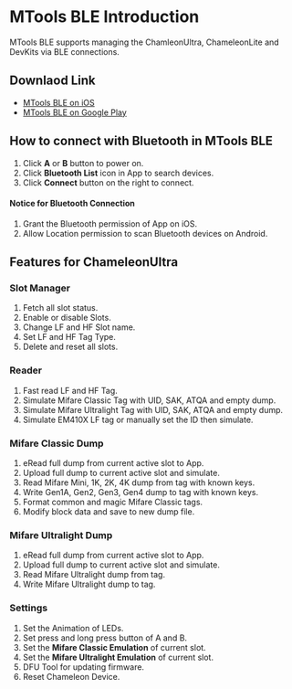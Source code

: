 # MTools BLE Introduction  
MTools BLE supports managing the ChamleonUltra, ChameleonLite and DevKits via BLE connections. 
## Downlaod Link 
- [MTools BLE on iOS](https://apps.apple.com/app/mtools-ble-rfid-reader/id1531345398) 
- [MTools BLE on Google Play](https://play.google.com/store/apps/details?id=com.mtoolstec.mtoolsLite) 

## How to connect with Bluetooth in MTools BLE
1. Click **A** or **B** button to power on.
2. Click **Bluetooth List** icon in App to search devices.
3. Click **Connect** button on the right to connect.

#### Notice for Bluetooth Connection
1. Grant the Bluetooth permission of App on iOS.
2. Allow Location permission to scan Bluetooth devices on Android.

## Features for ChameleonUltra 
### Slot Manager  
1. Fetch all slot status.
2. Enable or disable Slots. 
3. Change LF and HF Slot name. 
4. Set LF and HF Tag Type.
5. Delete and reset all slots. 

### Reader  
1. Fast read LF and HF Tag. 
2. Simulate Mifare Classic Tag with UID, SAK, ATQA and empty dump. 
3. Simulate Mifare Ultralight Tag with UID, SAK, ATQA and empty dump.
4. Simulate EM410X LF tag or manually set the ID then simulate. 

### Mifare Classic Dump 
1. eRead full dump from current active slot to App. 
2. Upload full dump to current active slot and simulate.
3. Read Mifare Mini, 1K, 2K, 4K dump from tag with known keys.
4. Write Gen1A, Gen2, Gen3, Gen4 dump to tag with known keys.
5. Format common and magic Mifare Classic tags.
6. Modify block data and save to new dump file. 

### Mifare Ultralight Dump 
1. eRead full dump from current active slot to App.
2. Upload full dump to current active slot and simulate.
3. Read Mifare Ultralight dump from tag.
4. Write Mifare Ultralight dump to tag.

### Settings
1. Set the Animation of LEDs. 
2. Set press and long press button of A and B. 
3. Set the **Mifare Classic Emulation** of current slot. 
4. Set the **Mifare Ultralight Emulation** of current slot.
5. DFU Tool for updating firmware.
6. Reset Chameleon Device.